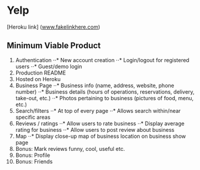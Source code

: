# Yelp
[Heroku link] (www.fakelinkhere.com)

## Minimum Viable Product
1. Authentication
⋅⋅* New account creation
⋅⋅* Login/logout for registered users
⋅⋅* Guest/demo login
2. Production README
3. Hosted on Heroku
4. Business Page
⋅⋅* Business info (name, address, website, phone number)
⋅⋅* Business details (hours of operations, reservations, delivery, take-out, etc.)
⋅⋅* Photos pertaining to business (pictures of food, menu, etc.)
5. Search/filters
⋅⋅* At top of every page
⋅⋅* Allows search within/near specific areas
6. Reviews / ratings
⋅⋅* Allow users to rate business
⋅⋅* Display average rating for business
⋅⋅* Allow users to post review about business
7. Map
⋅⋅* Display close-up map of business location on business show page
8. Bonus: Mark reviews funny, cool, useful etc.
9. Bonus: Profile
10. Bonus: Friends
